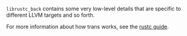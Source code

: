 `librustc_back` contains some very low-level details that are
specific to different LLVM targets and so forth.

For more information about how trans works, see the [rustc guide].

[rustc guide]: https://rust-lang-nursery.github.io/rustc-guide/trans.html
